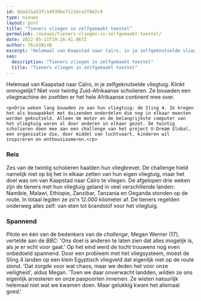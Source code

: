 ```yaml
---
id: 9dad31a53fc14939be7123dce2f0d2c9
type: nieuws
layout: post
title: "Tieners vliegen in zelfgemaakt toestel"
permalink: /nieuws/tieners-vliegen-in-zelfgemaakt-toestel/
date: 2022-05-11T19:16:41.067Z
author: 7biA1WiYB
excerpt: "Helemaal van Kaapstad naar Caïro, in je zelfgeknutselde vliegtuig. Klinkt onmogelijk? Niet voor twintig Zuid-Afrikaanse scholieren. Ze bouwden een vliegmachine én zoefden er het hele Afrikaanse continent mee over.  "
seo:
  description: "Tieners vliegen in zelfgemaakt toestel"
  title: "Tieners vliegen in zelfgemaakt toestel"
---
```

Helemaal van Kaapstad naar Caïro, in je zelfgeknutselde vliegtuig. Klinkt onmogelijk? Niet voor twintig Zuid-Afrikaanse scholieren. Ze bouwden een vliegmachine én zoefden er het hele Afrikaanse continent mee over.  

    <p>Drie weken lang bouwden ze aan hun vliegtuig: de Sling 4. Ze kregen het als bouwpakket met duizenden onderdelen die nog in elkaar moesten worden geknutseld. Alleen de motor en de belangrijkste computer van het vliegtuig waren al door anderen in elkaar gezet. De twintig scholieren doen mee aan een challenge van het project U-Dream Global, een organisatie die, door middel van luchtvaart, kinderen wil inspireren en enthousiasmeren.</p>
<h3>Reis</h3>
<p>Zes van de twintig scholieren haalden hun vliegbrevet. De challenge hield namelijk niet op bij het in elkaar zetten van hun eigen vliegtuig, maar het doel was om van Kaapstad naar Caïro te vliegen. De afgelopen drie weken zijn de tieners met hun vliegtuig geland in veel verschillende landen: Namibie, Malawi, Ethiopie, Zanzibar, Tanzania en Oeganda stonden op de route. In totaal legden ze zo'n 12.000 kilometer af. De tieners regelden onderweg alles zelf: van eten tot brandstof voor het vliegtuig. </p>
<h3>Spannend</h3>
<p>Pilote en één van de bedenkers van de <em>challenge</em>, Megan Werner (17), vertelde aan de <em>BBC</em>: 'Ons doel is anderen te laten zien dat alles mogelijk is, als je er echt voor gaat.' Op het eind werd de tocht trouwens nog even onbedoeld spannend. Door een probleem met het vliegsysteem, moest de Sling 4 landen op een klein Egyptisch vliegveld dat eigenlijk niet op de route stond. 'Dat zorgde voor wat chaos, maar we deden het voor onze veiligheid', aldus Megan. 'Toen we daar onverwacht landden, wilden ze ons eigenlijk arresteren en onze paspoorten innemen. Ze wisten natuurlijk helemaal niet wat we kwamen doen. Maar gelukkig kwam het allemaal goed.'</p>  
